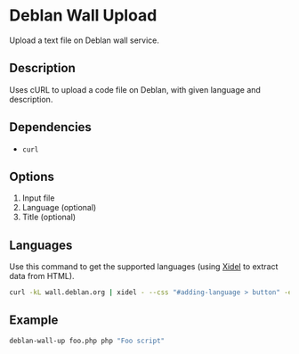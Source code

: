 Deblan Wall Upload
==================

Upload a text file on Deblan wall service.

Description
-----------

Uses cURL to upload a code file on Deblan, with given language and description.

Dependencies
------------

- `curl`

Options
-------

1. Input file
1. Language (optional)
1. Title (optional)

Languages
---------

Use this command to get the supported languages (using [Xidel](http://videlibri.sourceforge.net/xidel.html)
to extract data from HTML).

```sh
curl -kL wall.deblan.org | xidel - --css "#adding-language > button" -e "css('#adding-language > button')/@value" 2> /dev/null | pr -2
```

Example
-------

```sh
deblan-wall-up foo.php php "Foo script"
```
